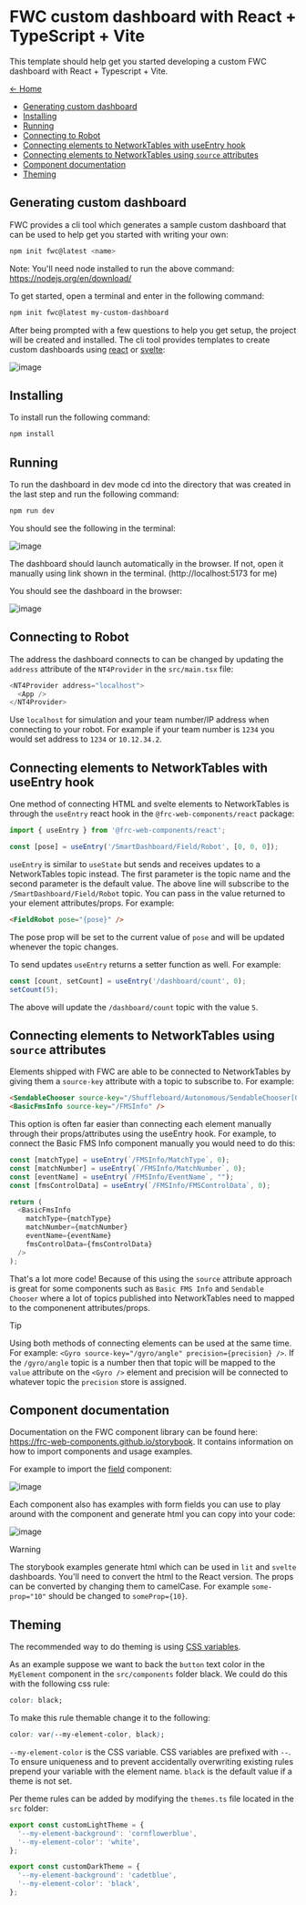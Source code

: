 # FWC custom dashboard with React + TypeScript + Vite

This template should help get you started developing a custom FWC dashboard with React + Typescript + Vite.

[<- Home](/README.md)

- [Generating custom dashboard](#generating-custom-dashboard)
- [Installing](#installing)
- [Running](#running)
- [Connecting to Robot](#connecting-to-robot)
- [Connecting elements to NetworkTables with useEntry hook](#connecting-elements-to-networktables-with-useentry-hook)
- [Connecting elements to NetworkTables using `source` attributes](#connecting-elements-to-networktables-using-source-attributes)
- [Component documentation](#component-documentation)
- [Theming](#theming)

## Generating custom dashboard

FWC provides a cli tool which generates a sample custom dashboard that can be used to help get you started with writing your own:

```bash
npm init fwc@latest <name>
```

Note: You'll need <span class="title-ref">node</span> installed to run
the above command: <https://nodejs.org/en/download/>

To get started, open a terminal and enter in the following command:

```bash
npm init fwc@latest my-custom-dashboard
```

After being prompted with a few questions to help you get setup, the project will be created and installed. The cli tool provides templates to create custom dashboards using [react](https://react.dev/) or [svelte](https://svelte.dev/):

![image](./docs/creating-plugin.png)

## Installing

To install run the following command:

```bash
npm install
```

## Running

To run the dashboard in dev mode cd into the directory that was created in the last step and run the following command:

```bash
npm run dev
```

You should see the following in the terminal:

![image](./docs/running-in-dev.png)

The dashboard should launch automatically in the browser. If not, open it manually using link shown in the terminal. (http://localhost:5173 for me)

You should see the dashboard in the browser:

![image](./docs/custom-dashboard.png)

## Connecting to Robot

The address the dashboard connects to can be changed by updating the `address` attribute of the `NT4Provider` in the `src/main.tsx` file:

```typescript
<NT4Provider address="localhost">
  <App />
</NT4Provider>
```

Use `localhost` for simulation and your team number/IP address when connecting to your robot. For example if your team number is `1234` you would set address to `1234` or `10.12.34.2`.

## Connecting elements to NetworkTables with useEntry hook

One method of connecting HTML and svelte elements to NetworkTables is through the `useEntry` react hook in the `@frc-web-components/react` package:

```typescript
import { useEntry } from '@frc-web-components/react';

const [pose] = useEntry('/SmartDashboard/Field/Robot', [0, 0, 0]);
```

`useEntry` is similar to `useState` but sends and receives updates to a NetworkTables topic instead. The first parameter is the topic name and the second parameter is the default value. The above line will subscribe to the `/SmartDashboard/Field/Robot` topic. You can pass in the value returned to your element attributes/props. For example:

```html
<FieldRobot pose="{pose}" />
```

The pose prop will be set to the current value of `pose` and will be updated whenever the topic changes.

To send updates `useEntry` returns a setter function as well. For example:

```typescript
const [count, setCount] = useEntry('/dashboard/count', 0);
setCount(5);
```

The above will update the `/dashboard/count` topic with the value `5`.

## Connecting elements to NetworkTables using `source` attributes

Elements shipped with FWC are able to be connected to NetworkTables by giving them a `source-key` attribute with a topic to subscribe to. For example:

```html
<SendableChooser source-key="/Shuffleboard/Autonomous/SendableChooser[0]" />
<BasicFmsInfo source-key="/FMSInfo" />
```

This option is often far easier than connecting each element manually through their props/attributes using the useEntry hook. For example, to connect the Basic FMS Info component manually you would need to do this:

```typescript
const [matchType] = useEntry(`/FMSInfo/MatchType`, 0);
const [matchNumber] = useEntry(`/FMSInfo/MatchNumber`, 0);
const [eventName] = useEntry(`/FMSInfo/EventName`, "");
const [fmsControlData] = useEntry(`/FMSInfo/FMSControlData`, 0);

return (
  <BasicFmsInfo
    matchType={matchType}
    matchNumber={matchNumber}
    eventName={eventName}
    fmsControlData={fmsControlData}
  />
);
```

That's a lot more code! Because of this using the `source` attribute approach is great for some components such as `Basic FMS Info` and `Sendable Chooser` where a lot of topics published into NetworkTables need to mapped to the componenent attributes/props.

> [!TIP]
> Using both methods of connecting elements can be used at the same time. For example: `<Gyro source-key="/gyro/angle" precision={precision} />`. If the `/gyro/angle` topic is a number then that topic will be mapped to the `value` attribute on the `<Gyro />` element and precision will be connected to whatever topic the `precision` store is assigned.

## Component documentation

Documentation on the FWC component library can be found here: https://frc-web-components.github.io/storybook. It contains information on how to import components and usage examples.

For example to import the [field](https://frc-web-components.github.io/storybook/?path=/docs/frc-field--docs) component:

![image](./docs/import-react-component.png)

Each component also has examples with form fields you can use to play around with the component and generate html you can copy into your code:

![image](./docs/react-usage-example.png)

> [!WARNING]
> The storybook examples generate html which can be used in `lit` and `svelte` dashboards. You'll need to convert the html to the React version. The props can be converted by changing them to camelCase. For example `some-prop="10"` should be changed to `someProp={10}`.

## Theming

The recommended way to do theming is using [CSS variables](https://developer.mozilla.org/en-US/docs/Web/CSS/Using_CSS_custom_properties).

As an example suppose we want to back the `button` text color in the `MyElement` component in the `src/components` folder black. We could do this with the following css rule:

```css
color: black;
```

To make this rule themable change it to the following:

```css
color: var(--my-element-color, black);
```

`--my-element-color` is the CSS variable. CSS variables are prefixed with `--`. To ensure uniqueness and to prevent accidentally overwriting existing rules prepend your variable with the element name. `black` is the default value if a theme is not set.

Per theme rules can be added by modifying the `themes.ts` file located in the `src` folder:

```typescript
export const customLightTheme = {
  '--my-element-background': 'cornflowerblue',
  '--my-element-color': 'white',
};

export const customDarkTheme = {
  '--my-element-background': 'cadetblue',
  '--my-element-color': 'black',
};
```
